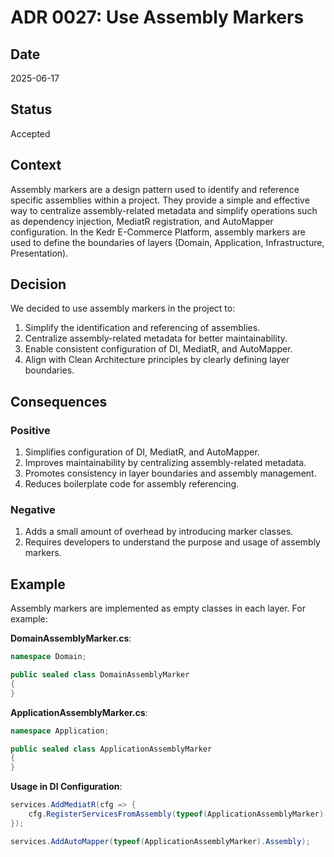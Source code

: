 # ADR 0027: Use Assembly Markers

## Date
2025-06-17

## Status
Accepted

## Context
Assembly markers are a design pattern used to identify and reference specific assemblies within a project. They provide a simple and effective way to centralize assembly-related metadata and simplify operations such as dependency injection, MediatR registration, and AutoMapper configuration. In the Kedr E-Commerce Platform, assembly markers are used to define the boundaries of layers (Domain, Application, Infrastructure, Presentation).

## Decision
We decided to use assembly markers in the project to:

1. Simplify the identification and referencing of assemblies.
2. Centralize assembly-related metadata for better maintainability.
3. Enable consistent configuration of DI, MediatR, and AutoMapper.
4. Align with Clean Architecture principles by clearly defining layer boundaries.

## Consequences
### Positive
1. Simplifies configuration of DI, MediatR, and AutoMapper.
2. Improves maintainability by centralizing assembly-related metadata.
3. Promotes consistency in layer boundaries and assembly management.
4. Reduces boilerplate code for assembly referencing.

### Negative
1. Adds a small amount of overhead by introducing marker classes.
2. Requires developers to understand the purpose and usage of assembly markers.

## Example
Assembly markers are implemented as empty classes in each layer. For example:

**DomainAssemblyMarker.cs**:
```csharp
namespace Domain;

public sealed class DomainAssemblyMarker
{
}
```

**ApplicationAssemblyMarker.cs**:
```csharp
namespace Application;

public sealed class ApplicationAssemblyMarker
{
}
```

**Usage in DI Configuration**:
```csharp
services.AddMediatR(cfg => {
    cfg.RegisterServicesFromAssembly(typeof(ApplicationAssemblyMarker).Assembly);
});

services.AddAutoMapper(typeof(ApplicationAssemblyMarker).Assembly);
```
